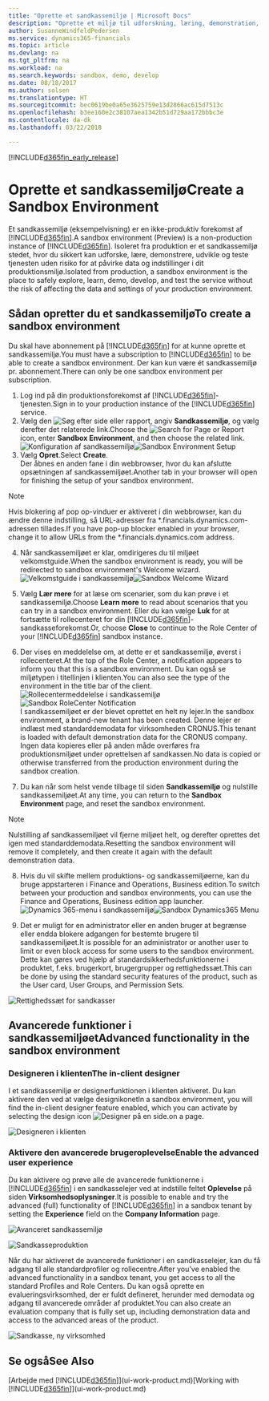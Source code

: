 ```yaml
---
title: "Oprette et sandkassemiljø | Microsoft Docs"
description: "Oprette et miljø til udforskning, læring, demonstration, udvikling og test."
author: SusanneWindfeldPedersen
ms.service: dynamics365-financials
ms.topic: article
ms.devlang: na
ms.tgt_pltfrm: na
ms.workload: na
ms.search.keywords: sandbox, demo, develop
ms.date: 08/18/2017
ms.author: solsen
ms.translationtype: HT
ms.sourcegitcommit: bec0619be0a65e3625759e13d2866ac615d7513c
ms.openlocfilehash: b3ee160e2c38107aea1342b51d729aa172bbbc3e
ms.contentlocale: da-dk
ms.lasthandoff: 03/22/2018

---
```

[!INCLUDE[d365fin_early_release](includes/d365fin_early_release.md.md)]

# <a name="create-a-sandbox-environment"></a><span data-ttu-id="a9a1f-103">Oprette et sandkassemiljø</span><span class="sxs-lookup"><span data-stu-id="a9a1f-103">Create a Sandbox Environment</span></span>
<span data-ttu-id="a9a1f-104">Et sandkassemiljø (eksempelvisning) er en ikke-produktiv forekomst af [!INCLUDE[d365fin](includes/d365fin_md.md)].</span><span class="sxs-lookup"><span data-stu-id="a9a1f-104">A sandbox environment (Preview) is a non-production instance of [!INCLUDE[d365fin](includes/d365fin_md.md)].</span></span> <span data-ttu-id="a9a1f-105">Isoleret fra produktion er et sandkassemiljø stedet, hvor du sikkert kan udforske, lære, demonstrere, udvikle og teste tjenesten uden risiko for at påvirke data og indstillinger i dit produktionsmiljø.</span><span class="sxs-lookup"><span data-stu-id="a9a1f-105">Isolated from production, a sandbox environment is the place to safely explore, learn, demo, develop, and test the service without the risk of affecting the data and settings of your production environment.</span></span>

## <a name="to-create-a-sandbox-environment"></a><span data-ttu-id="a9a1f-106">Sådan opretter du et sandkassemiljø</span><span class="sxs-lookup"><span data-stu-id="a9a1f-106">To create a sandbox environment</span></span>
<span data-ttu-id="a9a1f-107">Du skal have abonnement på [!INCLUDE[d365fin](includes/d365fin_md.md)] for at kunne oprette et sandkassemiljø.</span><span class="sxs-lookup"><span data-stu-id="a9a1f-107">You must have a subscription to [!INCLUDE[d365fin](includes/d365fin_md.md)] to be able to create a sandbox environment.</span></span> <span data-ttu-id="a9a1f-108">Der kan kun være ét sandkassemiljø pr. abonnement.</span><span class="sxs-lookup"><span data-stu-id="a9a1f-108">There can only be one sandbox environment per subscription.</span></span>

1. <span data-ttu-id="a9a1f-109">Log ind på din produktionsforekomst af [!INCLUDE[d365fin](includes/d365fin_md.md)]-tjenesten.</span><span class="sxs-lookup"><span data-stu-id="a9a1f-109">Sign in to your production instance of the [!INCLUDE[d365fin](includes/d365fin_md.md)] service.</span></span>
2. <span data-ttu-id="a9a1f-110">Vælg den ![Søg efter side eller rapport](media/ui-search/search_small.png "Ikonet Søg efter side eller rapport"), angiv **Sandkassemiljø**, og vælg derefter det relaterede link.</span><span class="sxs-lookup"><span data-stu-id="a9a1f-110">Choose the ![Search for Page or Report](media/ui-search/search_small.png "Search for Page or Report icon") icon, enter **Sandbox Environment**, and then choose the related link.</span></span>
<span data-ttu-id="a9a1f-111">![Konfiguration af sandkassemiljø](./media/across-sandbox/sandbox-environment-setup.png)</span><span class="sxs-lookup"><span data-stu-id="a9a1f-111">![Sandbox Environment Setup](./media/across-sandbox/sandbox-environment-setup.png)</span></span>
3. <span data-ttu-id="a9a1f-112">Vælg **Opret**.</span><span class="sxs-lookup"><span data-stu-id="a9a1f-112">Select **Create**.</span></span>  
  <span data-ttu-id="a9a1f-113">Der åbnes en anden fane i din webbrowser, hvor du kan afslutte opsætningen af sandkassemiljøet.</span><span class="sxs-lookup"><span data-stu-id="a9a1f-113">Another tab in your browser will open for finishing the setup of your sandbox environment.</span></span>
> [!NOTE]  
>  <span data-ttu-id="a9a1f-114">Hvis blokering af pop op-vinduer er aktiveret i din webbrowser, kan du ændre denne indstilling, så URL-adresser fra \*.financials.dynamics.com-adressen tillades.</span><span class="sxs-lookup"><span data-stu-id="a9a1f-114">If you have pop-up blocker enabled in your browser, change it to allow URLs from the \*.financials.dynamics.com address.</span></span>   

4. <span data-ttu-id="a9a1f-115">Når sandkassemiljøet er klar, omdirigeres du til miljøet velkomstguide.</span><span class="sxs-lookup"><span data-stu-id="a9a1f-115">When the sandbox environment is ready, you will be redirected to sandbox environment's Welcome wizard.</span></span>
<span data-ttu-id="a9a1f-116">![Velkomstguide i sandkassemiljø](./media/across-sandbox/sandbox-wizard.png)</span><span class="sxs-lookup"><span data-stu-id="a9a1f-116">![Sandbox Welcome Wizard](./media/across-sandbox/sandbox-wizard.png)</span></span>

5. <span data-ttu-id="a9a1f-117">Vælg **Lær mere** for at læse om scenarier, som du kan prøve i et sandkassemiljø.</span><span class="sxs-lookup"><span data-stu-id="a9a1f-117">Choose **Learn more** to read about scenarios that you can try in a sandbox environment.</span></span> <span data-ttu-id="a9a1f-118">Eller du kan vælge **Luk** for at fortsætte til rollecenteret for din [!INCLUDE[d365fin](includes/d365fin_md.md)]-sandkasseforekomst.</span><span class="sxs-lookup"><span data-stu-id="a9a1f-118">Or, choose **Close** to continue to the Role Center of your [!INCLUDE[d365fin](includes/d365fin_md.md)] sandbox instance.</span></span>
6. <span data-ttu-id="a9a1f-119">Der vises en meddelelse om, at dette er et sandkassemiljø, øverst i rollecenteret.</span><span class="sxs-lookup"><span data-stu-id="a9a1f-119">At the top of the Role Center, a notification appears to inform you that this is a sandbox environment.</span></span> <span data-ttu-id="a9a1f-120">Du kan også se miljøtypen i titellinjen i klienten.</span><span class="sxs-lookup"><span data-stu-id="a9a1f-120">You can also see the type of the environment in the title bar of the client.</span></span>
<span data-ttu-id="a9a1f-121">![Rollecentermeddelelse i sandkassemiljø](./media/across-sandbox/sandbox-rolecenter-notification.png)</span><span class="sxs-lookup"><span data-stu-id="a9a1f-121">![Sandbox RoleCenter Notification](./media/across-sandbox/sandbox-rolecenter-notification.png)</span></span>  
<span data-ttu-id="a9a1f-122">I sandkassemiljøet er der blevet oprettet en helt ny lejer.</span><span class="sxs-lookup"><span data-stu-id="a9a1f-122">In the sandbox environment, a brand-new tenant has been created.</span></span> <span data-ttu-id="a9a1f-123">Denne lejer er indlæst med standarddemodata for virksomheden CRONUS.</span><span class="sxs-lookup"><span data-stu-id="a9a1f-123">This tenant is loaded with default demonstration data for the CRONUS company.</span></span> <span data-ttu-id="a9a1f-124">Ingen data kopieres eller på anden måde overføres fra produktionsmiljøet under oprettelsen af sandkassen.</span><span class="sxs-lookup"><span data-stu-id="a9a1f-124">No data is copied or otherwise transferred from the production environment during the sandbox creation.</span></span>
7.  <span data-ttu-id="a9a1f-125">Du kan når som helst vende tilbage til siden **Sandkassemiljø** og nulstille sandkassemiljøet.</span><span class="sxs-lookup"><span data-stu-id="a9a1f-125">At any time, you can return to the **Sandbox Environment** page, and reset the sandbox environment.</span></span>
> [!NOTE]  
>  <span data-ttu-id="a9a1f-126">Nulstilling af sandkassemiljøet vil fjerne miljøet helt, og derefter oprettes det igen med standarddemodata.</span><span class="sxs-lookup"><span data-stu-id="a9a1f-126">Resetting the sandbox environment will remove it completely, and then create it again with the default demonstration data.</span></span>  

8.  <span data-ttu-id="a9a1f-127">Hvis du vil skifte mellem produktions- og sandkassemiljøerne, kan du bruge appstarteren i Finance and Operations, Business edition.</span><span class="sxs-lookup"><span data-stu-id="a9a1f-127">To switch between your production and sandbox environments, you can use the Finance and Operations, Business edition app launcher.</span></span>
<span data-ttu-id="a9a1f-128">![Dynamics 365-menu i sandkassemiljø](./media/across-sandbox/sandbox-dynamics365-menu.png)</span><span class="sxs-lookup"><span data-stu-id="a9a1f-128">![Sandbox Dynamics365 Menu](./media/across-sandbox/sandbox-dynamics365-menu.png)</span></span>

9.  <span data-ttu-id="a9a1f-129">Det er muligt for en administrator eller en anden bruger at begrænse eller endda blokere adgangen for bestemte brugere til sandkassemiljøet.</span><span class="sxs-lookup"><span data-stu-id="a9a1f-129">It is possible for an administrator or another user to limit or even block access for some users to the sandbox environment.</span></span> <span data-ttu-id="a9a1f-130">Dette kan gøres ved hjælp af standardsikkerhedsfunktionerne i produktet, f.eks. brugerkort, brugergrupper og rettighedssæt.</span><span class="sxs-lookup"><span data-stu-id="a9a1f-130">This can be done by using the standard security features of the product, such as the User card, User Groups, and Permission Sets.</span></span>

![Rettighedssæt for sandkasser](./media/across-sandbox/sandbox-permission-sets.png)

## <a name="advanced-functionality-in-the-sandbox-environment"></a><span data-ttu-id="a9a1f-132">Avancerede funktioner i sandkassemiljøet</span><span class="sxs-lookup"><span data-stu-id="a9a1f-132">Advanced functionality in the sandbox environment</span></span>
### <a name="the-in-client-designer"></a><span data-ttu-id="a9a1f-133">Designeren i klienten</span><span class="sxs-lookup"><span data-stu-id="a9a1f-133">The in-client designer</span></span>
<span data-ttu-id="a9a1f-134">I et sandkassemiljø er designerfunktionen i klienten aktiveret. Du kan aktivere den ved at vælge designikonet</span><span class="sxs-lookup"><span data-stu-id="a9a1f-134">In a sandbox environment, you will find the in-client designer feature enabled, which you can activate by selecting the design icon</span></span> ![Designer](./media/across-sandbox/sandbox-inclient-design-icon.png) <span data-ttu-id="a9a1f-136">på en side.</span><span class="sxs-lookup"><span data-stu-id="a9a1f-136">on a page.</span></span>

![Designeren i klienten](./media/across-sandbox/sandbox-inclient-designer.png)

### <a name="enable-the-advanced-user-experience"></a><span data-ttu-id="a9a1f-138">Aktivere den avancerede brugeroplevelse</span><span class="sxs-lookup"><span data-stu-id="a9a1f-138">Enable the advanced user experience</span></span>
<span data-ttu-id="a9a1f-139">Du kan aktivere og prøve alle de avancerede funktionerne i [!INCLUDE[d365fin](includes/d365fin_md.md)] i en sandkasselejer ved at indstille feltet **Oplevelse** på siden **Virksomhedsoplysninger**.</span><span class="sxs-lookup"><span data-stu-id="a9a1f-139">It is possible to enable and try the advanced (full) functionality of [!INCLUDE[d365fin](includes/d365fin_md.md)] in a sandbox tenant by setting the **Experience** field on the **Company Information** page.</span></span>

![Avanceret sandkassemiljø](./media/across-sandbox/sandbox-advanced.png)

![Sandkasseproduktion](./media/across-sandbox/sandbox-production.png)

<span data-ttu-id="a9a1f-142">Når du har aktiveret de avancerede funktioner i en sandkasselejer, kan du få adgang til alle standardprofiler og rollecentre.</span><span class="sxs-lookup"><span data-stu-id="a9a1f-142">After you’ve enabled the advanced functionality in a sandbox tenant, you get access to all the standard Profiles and Role Centers.</span></span> <span data-ttu-id="a9a1f-143">Du kan også oprette en evalueringsvirksomhed, der er fuldt defineret, herunder med demodata og adgang til avancerede områder af produktet.</span><span class="sxs-lookup"><span data-stu-id="a9a1f-143">You can also create an evaluation company that is fully set up, including demonstration data and access to the advanced areas of the product.</span></span>

![Sandkasse, ny virksomhed](./media/across-sandbox/sandbox-newcompany.png)


## <a name="see-also"></a><span data-ttu-id="a9a1f-145">Se også</span><span class="sxs-lookup"><span data-stu-id="a9a1f-145">See Also</span></span>
<span data-ttu-id="a9a1f-146">[Arbejde med [!INCLUDE[d365fin](includes/d365fin_md.md)]](ui-work-product.md)</span><span class="sxs-lookup"><span data-stu-id="a9a1f-146">[Working with [!INCLUDE[d365fin](includes/d365fin_md.md)]](ui-work-product.md)</span></span>  

